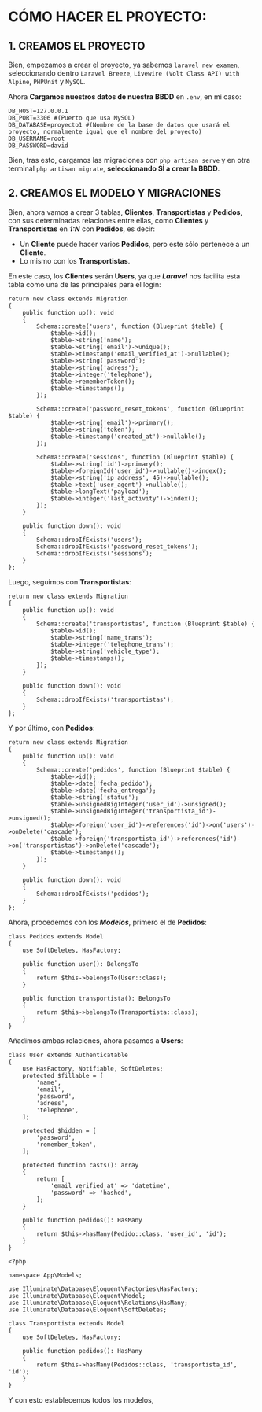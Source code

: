 # CÓMO HACER EL PROYECTO:

## 1. CREAMOS EL PROYECTO
Bien, empezamos a crear el proyecto, ya sabemos `laravel new examen`, seleccionando dentro `Laravel Breeze`, `Livewire (Volt Class API) with Alpine`, `PHPUnit` y `MySQL`.

Ahora **Cargamos nuestros datos de nuestra BBDD** en `.env`, en mi caso:

```
DB_HOST=127.0.0.1 
DB_PORT=3306 #(Puerto que usa MySQL)
DB_DATABASE=proyecto1 #(Nombre de la base de datos que usará el proyecto, normalmente igual que el nombre del proyecto)
DB_USERNAME=root 
DB_PASSWORD=david 
```

Bien, tras esto, cargamos las migraciones con `php artisan serve` y en otra terminal `php artisan migrate`, **seleccionando SÍ a crear la BBDD**.

## 2. CREAMOS EL MODELO Y MIGRACIONES
Bien, ahora vamos a crear 3 tablas, **Clientes**, **Transportistas** y **Pedidos**, con sus determinadas relaciones entre ellas, como **Clientes** y **Transportistas** en ***1:N*** con **Pedidos**, es decir:

* Un **Cliente** puede hacer varios **Pedidos**, pero este sólo pertenece a un **Cliente**.
* Lo mismo con los **Transportistas**.

En este caso, los **Clientes** serán **Users**, ya que ***Laravel*** nos facilita esta tabla como una de las principales para el login:

```
return new class extends Migration
{
    public function up(): void
    {
        Schema::create('users', function (Blueprint $table) {
            $table->id();
            $table->string('name');
            $table->string('email')->unique();
            $table->timestamp('email_verified_at')->nullable();
            $table->string('password');
            $table->string('adress');
            $table->integer('telephone');
            $table->rememberToken();
            $table->timestamps();
        });

        Schema::create('password_reset_tokens', function (Blueprint $table) {
            $table->string('email')->primary();
            $table->string('token');
            $table->timestamp('created_at')->nullable();
        });

        Schema::create('sessions', function (Blueprint $table) {
            $table->string('id')->primary();
            $table->foreignId('user_id')->nullable()->index();
            $table->string('ip_address', 45)->nullable();
            $table->text('user_agent')->nullable();
            $table->longText('payload');
            $table->integer('last_activity')->index();
        });
    }

    public function down(): void
    {
        Schema::dropIfExists('users');
        Schema::dropIfExists('password_reset_tokens');
        Schema::dropIfExists('sessions');
    }
};
```

Luego, seguimos con **Transportistas**:

```
return new class extends Migration
{
    public function up(): void
    {
        Schema::create('transportistas', function (Blueprint $table) {
            $table->id();
            $table->string('name_trans');
            $table->integer('telephone_trans');
            $table->string('vehicle_type');
            $table->timestamps();
        });
    }

    public function down(): void
    {
        Schema::dropIfExists('transportistas');
    }
};
```

Y por último, con **Pedidos**:

```
return new class extends Migration
{
    public function up(): void
    {
        Schema::create('pedidos', function (Blueprint $table) {
            $table->id();
            $table->date('fecha_pedido');
            $table->date('fecha_entrega');
            $table->string('status');
            $table->unsignedBigInteger('user_id')->unsigned();
            $table->unsignedBigInteger('transportista_id')->unsigned();
            $table->foreign('user_id')->references('id')->on('users')->onDelete('cascade');
            $table->foreign('transportista_id')->references('id')->on('transportistas')->onDelete('cascade');
            $table->timestamps();
        });
    }

    public function down(): void
    {
        Schema::dropIfExists('pedidos');
    }
};
```

Ahora, procedemos con los ***Modelos***, primero el de **Pedidos**:

```
class Pedidos extends Model
{
    use SoftDeletes, HasFactory;

    public function user(): BelongsTo
    {
        return $this->belongsTo(User::class);
    }

    public function transportista(): BelongsTo
    {
        return $this->belongsTo(Transportista::class);
    }
}
```

Añadimos ambas relaciones, ahora pasamos a **Users**:

```
class User extends Authenticatable
{
    use HasFactory, Notifiable, SoftDeletes;
    protected $fillable = [
        'name',
        'email',
        'password',
        'adress',
        'telephone',
    ];

    protected $hidden = [
        'password',
        'remember_token',
    ];

    protected function casts(): array
    {
        return [
            'email_verified_at' => 'datetime',
            'password' => 'hashed',
        ];
    }

    public function pedidos(): HasMany
    {
        return $this->hasMany(Pedido::class, 'user_id', 'id');
    }
}
```

```
<?php

namespace App\Models;

use Illuminate\Database\Eloquent\Factories\HasFactory;
use Illuminate\Database\Eloquent\Model;
use Illuminate\Database\Eloquent\Relations\HasMany;
use Illuminate\Database\Eloquent\SoftDeletes;

class Transportista extends Model
{
    use SoftDeletes, HasFactory;

    public function pedidos(): HasMany
    {
        return $this->hasMany(Pedidos::class, 'transportista_id', 'id');
    }
}
```

Y con esto establecemos todos los modelos, 
